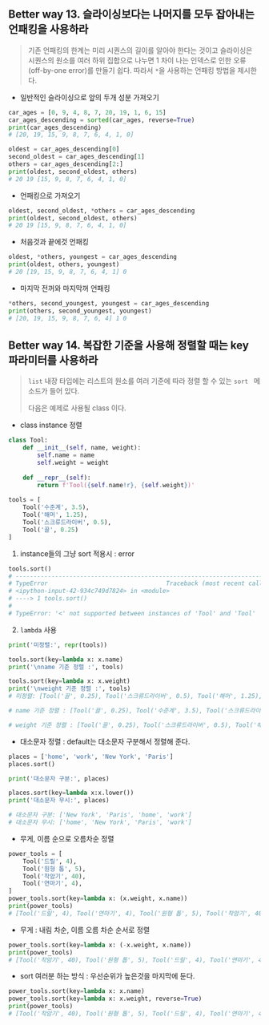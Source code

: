 ## Better way 13. 슬라이싱보다는 나머지를 모두 잡아내는 언패킹을 사용하라

> 기존 언패킹의 한계는 미리 시퀀스의 길이를 알아야 한다는 것이고 슬라이싱은 시퀀스의 원소를 여러 하위 집합으로 나누면 1 차이 나는 인덱스로 인한 오류(off-by-one error)를 만들기 쉽다. 따라서 `*`을 사용하는 언패킹 방법을 제시한다.



* 일반적인 슬라이싱으로 앞의 두개 성분 가져오기

```python
car_ages = [0, 9, 4, 8, 7, 20, 19, 1, 6, 15]
car_ages_descending = sorted(car_ages, reverse=True)
print(car_ages_descending)
# [20, 19, 15, 9, 8, 7, 6, 4, 1, 0]

oldest = car_ages_descending[0]
second_oldest = car_ages_descending[1]
others = car_ages_descending[2:]
print(oldest, second_oldest, others)
# 20 19 [15, 9, 8, 7, 6, 4, 1, 0]
```



* 언패킹으로 가져오기

```python
oldest, second_oldest, *others = car_ages_descending
print(oldest, second_oldest, others)
# 20 19 [15, 9, 8, 7, 6, 4, 1, 0]
```



* 처음것과 끝에것 언패킹

```python
oldest, *others, youngest = car_ages_descending
print(oldest, others, youngest)
# 20 [19, 15, 9, 8, 7, 6, 4, 1] 0
```



* 마지막 전꺼와 마지막꺼 언패킹

```python
*others, second_youngest, youngest = car_ages_descending
print(others, second_youngest, youngest)
# [20, 19, 15, 9, 8, 7, 6, 4] 1 0
```



## Better way 14. 복잡한 기준을 사용해 정렬할 때는 key 파라미터를 사용하라

> `list` 내장 타입에는 리스트의 원소를 여러 기준에 따라 정렬 할 수 있는 `sort ` 메소드가 들어 있다.
>
> 다음은 예제로 사용될 class 이다.



* class instance 정렬

```python
class Tool:
    def __init__(self, name, weight):
        self.name = name
        self.weight = weight
        
    def __repr__(self):
        return f'Tool({self.name!r}, {self.weight})'
    
tools = [
    Tool('수준계', 3.5),
    Tool('해머', 1.25),
    Tool('스크류드라이버', 0.5),
    Tool('끌', 0.25)
]
```

1.  instance들의 그냥 sort 적용시 : error

```python
tools.sort()
# ---------------------------------------------------------------------------
# TypeError                                 Traceback (most recent call last)
# <ipython-input-42-934c749d7824> in <module>
# ----> 1 tools.sort()
# 
# TypeError: '<' not supported between instances of 'Tool' and 'Tool'
```

2. `lambda` 사용

```python
print('미정렬:', repr(tools))

tools.sort(key=lambda x: x.name)
print('\nname 기준 정렬 :', tools)

tools.sort(key=lambda x: x.weight)
print('\nweight 기준 정렬 :', tools)
# 미정렬: [Tool('끌', 0.25), Tool('스크류드라이버', 0.5), Tool('해머', 1.25), Tool('수준계', 3.5)]

# name 기준 정렬 : [Tool('끌', 0.25), Tool('수준계', 3.5), Tool('스크류드라이버', 0.5), Tool('해머', 1.25)]

# weight 기준 정렬 : [Tool('끌', 0.25), Tool('스크류드라이버', 0.5), Tool('해머', 1.25), Tool('수준계', 3.5)]
```



* 대소문자 정렬 : default는 대소문자 구분해서 정렬해 준다.

```python
places = ['home', 'work', 'New York', 'Paris']
places.sort()

print('대소문자 구분:', places)

places.sort(key=lambda x:x.lower())
print('대소문자 무시:', places)

# 대소문자 구분: ['New York', 'Paris', 'home', 'work']
# 대소문자 무시: ['home', 'New York', 'Paris', 'work']
```



* 무게, 이름 순으로 오름차순 정렬

```python
power_tools = [
    Tool('드릴', 4),
    Tool('원형 톱', 5),
    Tool('착암기', 40),
    Tool('연마기', 4),
]
power_tools.sort(key=lambda x: (x.weight, x.name))
print(power_tools)
# [Tool('드릴', 4), Tool('연마기', 4), Tool('원형 톱', 5), Tool('착암기', 40)]
```



* 무게 : 내림 차순, 이름 오름 차순 순서로 정렬

```python
power_tools.sort(key=lambda x: (-x.weight, x.name))
print(power_tools)
# [Tool('착암기', 40), Tool('원형 톱', 5), Tool('드릴', 4), Tool('연마기', 4)]

```



* sort 여러분 하는 방식 : 우선순위가 높은것을 마지막에 둔다.

```python
power_tools.sort(key=lambda x: x.name)
power_tools.sort(key=lambda x: x.weight, reverse=True)
print(power_tools)
# [Tool('착암기', 40), Tool('원형 톱', 5), Tool('드릴', 4), Tool('연마기', 4)]
```

